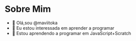 # Sobre Mim
- 👋 Olá,sou @maviitoka
- 👀 Eu estou interessada em aprender a programar
- 🌱 Estou aprendendo a programar em JavaScript+Scratch

<!---
maviitoka/maviitoka is a ✨ special ✨ repository because its `README.md` (this file) appears on your GitHub profile.
You can click the Preview link to take a look at your changes.
--->
